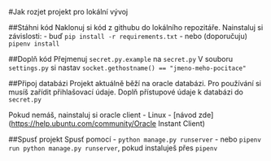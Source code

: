 #Jak rozjet projekt pro lokální vývoj

##Stáhni kód
Naklonuj si kód z githubu do lokálního repozitáře.
Nainstaluj si závislosti:
	- buď `pip install -r requirements.txt`
	- nebo (doporučuju) `pipenv install`

##Doplň kód
Přejmenuj `secret.py.example` na `secret.py`
V souboru `settings.py` si nastav `socket.gethostname() == "jmeno-meho-pocitace"`

##Připoj databázi
Projekt aktuálně běží na oracle databázi.
Pro používání si musíš zařídit přihlašovací údaje.
Doplň přístupové údaje k databázi do `secret.py`

Pokud nemáš, nainstaluj si oracle client
	- Linux - [návod zde](https://help.ubuntu.com/community/Oracle Instant Client)


##Spusť projekt
Spusť pomocí
	- `python manage.py runserver`
	- nebo `pipenv run python manage.py runserver`, pokud instaluješ přes `pipenv`
